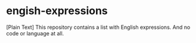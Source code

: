 # engish-expressions

[Plain Text] This repository contains a list with English expressions. And no  code or language at all.
